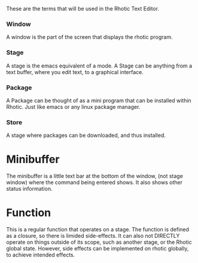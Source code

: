 These are the terms that will be used in the Rhotic Text Editor.

### Window
A window is the part of the screen that displays the rhotic program.

### Stage 
A stage is the emacs equivalent of a mode. A Stage can be anything from a text buffer, where you edit text, to a graphical interface.

### Package
A Package can be thought of as a mini program that can be installed within Rhotic. Just like emacs or any linux package manager.

### Store
A stage where packages can be downloaded, and thus installed.

# Minibuffer
The minibuffer is a little text bar at the bottom of the window, (not stage window) where the command being entered shows.
It also shows other status information.

# Function
This is a regular function that operates on a stage. The function is defined as a closure, so there is limided side-effects.
It can also not DIRECTLY operate on things outside of its scope, such as another stage, or the Rhotic global state. 
However, side effects can be implemented on rhotic globally, to achieve intended effects.
